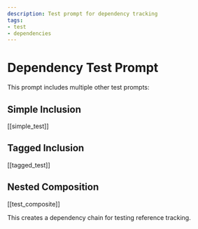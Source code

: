 ```yaml
---
description: Test prompt for dependency tracking
tags:
- test
- dependencies
---
```


# Dependency Test Prompt

This prompt includes multiple other test prompts:

## Simple Inclusion
[[simple_test]]

## Tagged Inclusion
[[tagged_test]]

## Nested Composition
[[test_composite]]

This creates a dependency chain for testing reference tracking.
